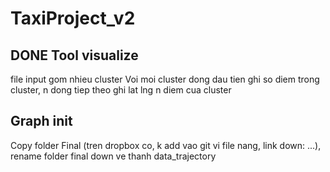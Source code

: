 # TaxiProject_v2
## DONE Tool visualize
file input gom nhieu cluster
Voi moi cluster dong dau tien ghi so diem trong cluster, n dong tiep theo ghi lat lng n diem cua cluster
## Graph init
Copy folder Final (tren dropbox co, k add vao git vi file nang, link down: ...), rename folder final down ve thanh data_trajectory

